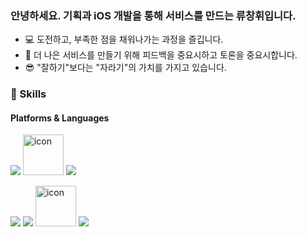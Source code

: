 


### 안녕하세요. 기획과 iOS 개발을 통해 서비스를 만드는 류창휘입니다. 
* 💻 도전하고, 부족한 점을 채워나가는 과정을 즐깁니다.
* 🎨 더 나은 서비스를 만들기 위해 피드백을 중요시하고 토론을 중요시합니다. 
* 😎 "잘하기"보다는 "자라기"의 가치를 가지고 있습니다. 



<h3>💪 Skills</h3>
<h4>Platforms & Languages</h3>
<p>
<img src="https://img.shields.io/badge/iOS-000000?style=for-the-badge&logo=iOS&logoColor=white"/>
<img src="https://techstack-generator.vercel.app/swift-icon.svg" alt="icon" width="65" height="65" />
<img src="https://img.shields.io/badge/Swift-F05138?style=for-the-badge&logo=Swift&logoColor=white"/>
</p>
<p>
<img src="https://img.shields.io/badge/Xcode-147EFB?style=for-the-badge&logo=Xcode&logoColor=white"/>
<img src="https://img.shields.io/badge/git-F05032?style=for-the-badge&logo=git&logoColor=white">
<img src="https://techstack-generator.vercel.app/github-icon.svg" alt="icon" width="65" height="65" />
<img src="https://img.shields.io/badge/github-181717?style=for-the-badge&logo=github&logoColor=white">
</p>


